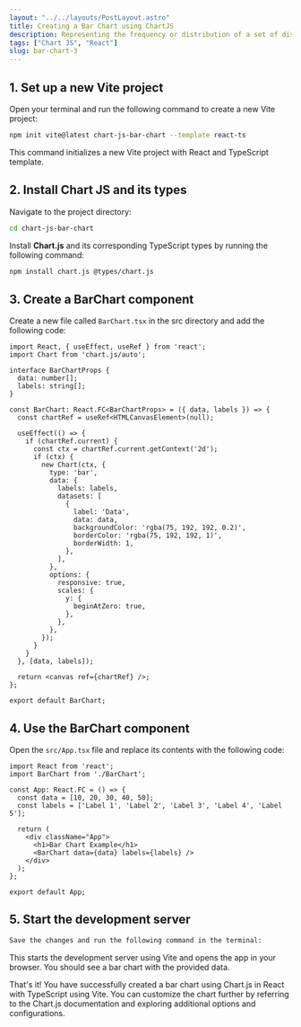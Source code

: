 ```yaml
---
layout: "../../layouts/PostLayout.astro"
title: Creating a Bar Chart using ChartJS
description: Representing the frequency or distribution of a set of discrete data points in different categories.
tags: ["Chart JS", "React"]
slug: bar-chart-3
---
```


## 1. Set up a new Vite project
Open your terminal and run the following command to create a new Vite project:

```bash
npm init vite@latest chart-js-bar-chart --template react-ts
```

This command initializes a new Vite project with React and TypeScript template.

## 2. Install Chart JS and its types
Navigate to the project directory:

```bash
cd chart-js-bar-chart
```

Install **Chart.js** and its corresponding TypeScript types by running the following command:

```bash
npm install chart.js @types/chart.js
```

## 3. Create a BarChart component
Create a new file called `BarChart.tsx` in the src directory and add the following code:

```tsx
import React, { useEffect, useRef } from 'react';
import Chart from 'chart.js/auto';

interface BarChartProps {
  data: number[];
  labels: string[];
}

const BarChart: React.FC<BarChartProps> = ({ data, labels }) => {
  const chartRef = useRef<HTMLCanvasElement>(null);

  useEffect(() => {
    if (chartRef.current) {
      const ctx = chartRef.current.getContext('2d');
      if (ctx) {
        new Chart(ctx, {
          type: 'bar',
          data: {
            labels: labels,
            datasets: [
              {
                label: 'Data',
                data: data,
                backgroundColor: 'rgba(75, 192, 192, 0.2)',
                borderColor: 'rgba(75, 192, 192, 1)',
                borderWidth: 1,
              },
            ],
          },
          options: {
            responsive: true,
            scales: {
              y: {
                beginAtZero: true,
              },
            },
          },
        });
      }
    }
  }, [data, labels]);

  return <canvas ref={chartRef} />;
};

export default BarChart;
```

## 4. Use the BarChart component
Open the `src/App.tsx` file and replace its contents with the following code:

```tsx
import React from 'react';
import BarChart from './BarChart';

const App: React.FC = () => {
  const data = [10, 20, 30, 40, 50];
  const labels = ['Label 1', 'Label 2', 'Label 3', 'Label 4', 'Label 5'];

  return (
    <div className="App">
      <h1>Bar Chart Example</h1>
      <BarChart data={data} labels={labels} />
    </div>
  );
};

export default App;
```

## 5. Start the development server
```bash
Save the changes and run the following command in the terminal:
```

This starts the development server using Vite and opens the app in your browser. You should see a bar chart with the provided data.

That's it! You have successfully created a bar chart using Chart.js in React with TypeScript using Vite. You can customize the chart further by referring to the Chart.js documentation and exploring additional options and configurations.